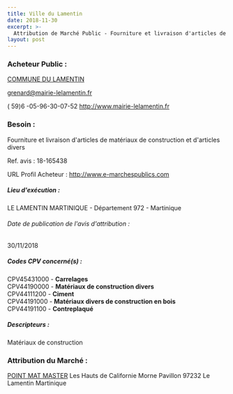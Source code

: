 ```yaml
---
title: Ville du Lamentin
date: 2018-11-30
excerpt: >-
  Attribution de Marché Public - Fourniture et livraison d'articles de matériaux de construction et d'articles divers
layout: post
---
```


### Acheteur Public : 
<a href="/acheteur-137/siren-219722139"> COMMUNE DU LAMENTIN</a><br/>



grenard@mairie-lelamentin.fr

( 59)6 -05-96-30-07-52
http://www.mairie-lelamentin.fr
### Besoin :

Fourniture et livraison d'articles de matériaux de construction et d'articles divers

Ref. avis : 18-165438

URL Profil Acheteur : http://www.e-marchespublics.com

##### Lieu d'exécution :

LE LAMENTIN MARTINIQUE - Département 972 - Martinique

###### Date de publication de l'avis d'attribution : 
30/11/2018

##### Codes CPV concerné(s) :
CPV45431000 - **Carrelages** <br/>
CPV44190000 - **Matériaux de construction divers** <br/>
CPV44111200 - **Ciment** <br/>
CPV44191000 - **Matériaux divers de construction en bois** <br/>
CPV44191100 - **Contreplaqué** <br/>

##### Descripteurs :
Matériaux de construction <br/>

### Attribution du Marché :
<a href="/entreprise-580/siren-833805682"> POINT MAT MASTER</a>    Les Hauts de Californie Morne Pavillon 97232 Le Lamentin Martinique <br/>
